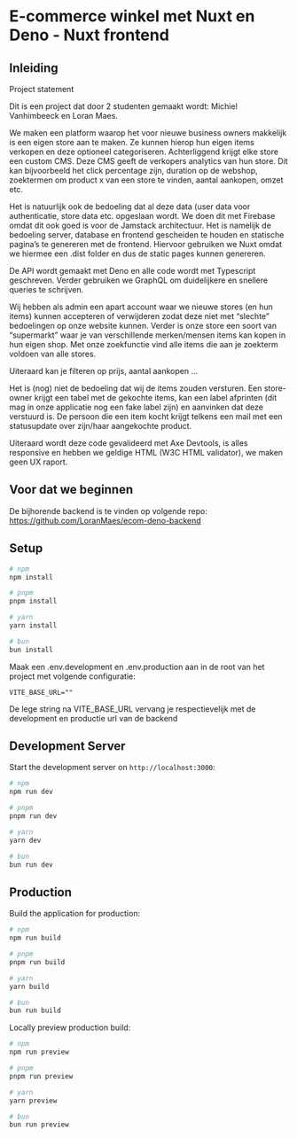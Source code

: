 # E-commerce winkel met Nuxt en Deno - Nuxt frontend

## Inleiding

Project statement

Dit is een project dat door 2 studenten gemaakt wordt: Michiel Vanhimbeeck en Loran Maes.

We maken een platform waarop het voor nieuwe business owners makkelijk is een eigen store aan te maken. Ze
kunnen hierop hun eigen items verkopen en deze optioneel categoriseren. Achterliggend krijgt elke store een
custom CMS. Deze CMS geeft de verkopers analytics van hun store. Dit kan bijvoorbeeld het click percentage zijn,
duration op de webshop, zoektermen om product x van een store te vinden, aantal aankopen, omzet etc.

Het is natuurlijk ook de bedoeling dat al deze data (user data voor authenticatie, store data etc. opgeslaan wordt.
We doen dit met Firebase omdat dit ook goed is voor de Jamstack architectuur. Het is namelijk de bedoeling
server, database en frontend gescheiden te houden en statische pagina’s te genereren met de frontend. Hiervoor
gebruiken we Nuxt omdat we hiermee een .dist folder en dus de static pages kunnen genereren.

De API wordt gemaakt met Deno en alle code wordt met Typescript geschreven. Verder gebruiken we GraphQL
om duidelijkere en snellere queries te schrijven.


Wij hebben als admin een apart account waar we nieuwe stores (en hun items) kunnen accepteren of verwijderen
zodat deze niet met “slechte” bedoelingen op onze website kunnen. Verder is onze store een soort van
“supermarkt” waar je van verschillende merken/mensen items kan kopen in hun eigen shop. Met onze
zoekfunctie vind alle items die aan je zoekterm voldoen van alle stores.

Uiteraard kan je filteren op prijs, aantal aankopen ...

Het is (nog) niet de bedoeling dat wij de items zouden versturen. Een store-owner krijgt een tabel met de
gekochte items, kan een label afprinten (dit mag in onze applicatie nog een fake label zijn) en aanvinken dat deze
verstuurd is. De persoon die een item kocht krijgt telkens een mail met een statusupdate over zijn/haar
aangekochte product.


Uiteraard wordt deze code gevalideerd met Axe Devtools, is alles responsive en hebben we geldige HTML (W3C
HTML validator), we maken geen UX raport.

## Voor dat we beginnen

De bijhorende backend is te vinden op volgende repo: https://github.com/LoranMaes/ecom-deno-backend

## Setup

```bash
# npm
npm install

# pnpm
pnpm install

# yarn
yarn install

# bun
bun install
```

Maak een .env.development en .env.production aan in de root van het project met volgende configuratie:

```
VITE_BASE_URL=""
```

De lege string na VITE_BASE_URL vervang je respectievelijk met de development en productie url van de backend

## Development Server

Start the development server on `http://localhost:3000`:

```bash
# npm
npm run dev

# pnpm
pnpm run dev

# yarn
yarn dev

# bun
bun run dev
```

## Production

Build the application for production:

```bash
# npm
npm run build

# pnpm
pnpm run build

# yarn
yarn build

# bun
bun run build
```

Locally preview production build:

```bash
# npm
npm run preview

# pnpm
pnpm run preview

# yarn
yarn preview

# bun
bun run preview
```
